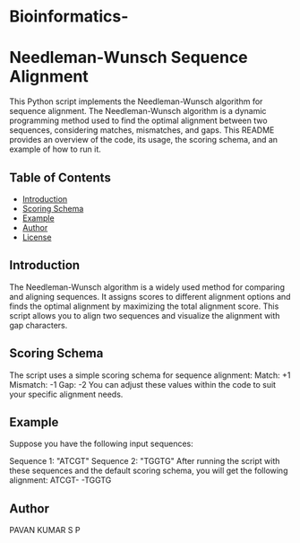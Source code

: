 # Bioinformatics-
# Needleman-Wunsch Sequence Alignment

This Python script implements the Needleman-Wunsch algorithm for sequence alignment. The Needleman-Wunsch algorithm is a dynamic programming method used to find the optimal alignment between two sequences, considering matches, mismatches, and gaps. This README provides an overview of the code, its usage, the scoring schema, and an example of how to run it.

## Table of Contents

- [Introduction](#introduction)
- [Scoring Schema](#scoring-schema)
- [Example](#example)
- [Author](#author)
- [License](#license)

## Introduction

The Needleman-Wunsch algorithm is a widely used method for comparing and aligning sequences. It assigns scores to different alignment options and finds the optimal alignment by maximizing the total alignment score. This script allows you to align two sequences and visualize the alignment with gap characters.

## Scoring Schema
The script uses a simple scoring schema for sequence alignment:
Match: +1
Mismatch: -1
Gap: -2
You can adjust these values within the code to suit your specific alignment needs.

## Example
Suppose you have the following input sequences:

Sequence 1: "ATCGT"
Sequence 2: "TGGTG"
After running the script with these sequences and the default scoring schema, you will get the following alignment:
ATCGT-
-TGGTG

## Author
PAVAN KUMAR S P
